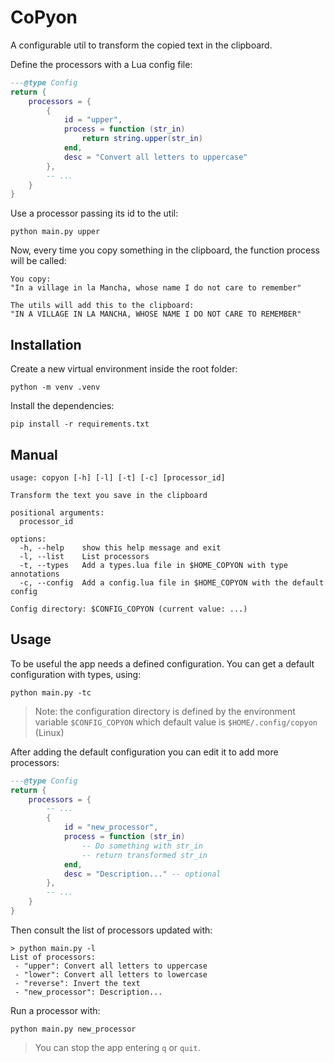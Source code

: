 # CoPyon

A configurable util to transform the copied text in the clipboard.

Define the processors with a Lua config file:
```lua
---@type Config
return {
    processors = {
        {
            id = "upper",
            process = function (str_in)
                return string.upper(str_in)
            end,
            desc = "Convert all letters to uppercase"
        },
        -- ...
    }
}
```

Use a processor passing its id to the util:
```
python main.py upper
```

Now, every time you copy something in the clipboard, the function process will be called:
```
You copy:
"In a village in la Mancha, whose name I do not care to remember"

The utils will add this to the clipboard:
"IN A VILLAGE IN LA MANCHA, WHOSE NAME I DO NOT CARE TO REMEMBER"
```

## Installation

Create a new virtual environment inside the root folder:
```
python -m venv .venv
```

Install the dependencies:
```
pip install -r requirements.txt
```

## Manual

```
usage: copyon [-h] [-l] [-t] [-c] [processor_id]

Transform the text you save in the clipboard

positional arguments:
  processor_id

options:
  -h, --help    show this help message and exit
  -l, --list    List processors
  -t, --types   Add a types.lua file in $HOME_COPYON with type annotations
  -c, --config  Add a config.lua file in $HOME_COPYON with the default config

Config directory: $CONFIG_COPYON (current value: ...)
```

## Usage

To be useful the app needs a defined configuration. You can get a default configuration with types, using:
```
python main.py -tc
```

>Note: the configuration directory is defined by the environment variable `$CONFIG_COPYON` which default value is `$HOME/.config/copyon` (Linux)

After adding the default configuration you can edit it to add more processors:
```lua
---@type Config
return {
    processors = {
        -- ...
        {
            id = "new_processor",
            process = function (str_in)
                -- Do something with str_in
                -- return transformed str_in
            end,
            desc = "Description..." -- optional
        },
        -- ...
    }
}
```

Then consult the list of processors updated with:
```
> python main.py -l
List of processors:
 - "upper": Convert all letters to uppercase
 - "lower": Convert all letters to lowercase
 - "reverse": Invert the text
 - "new_processor": Description...
```

Run a processor with:
```
python main.py new_processor
```
>You can stop the app entering `q` or `quit`.

